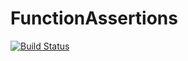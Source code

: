 # FunctionAssertions

[![Build Status](https://github.com/nhdaly/FunctionAssertions.jl/actions/workflows/CI.yml/badge.svg?branch=main)](https://github.com/nhdaly/FunctionAssertions.jl/actions/workflows/CI.yml?query=branch%3Amain)
